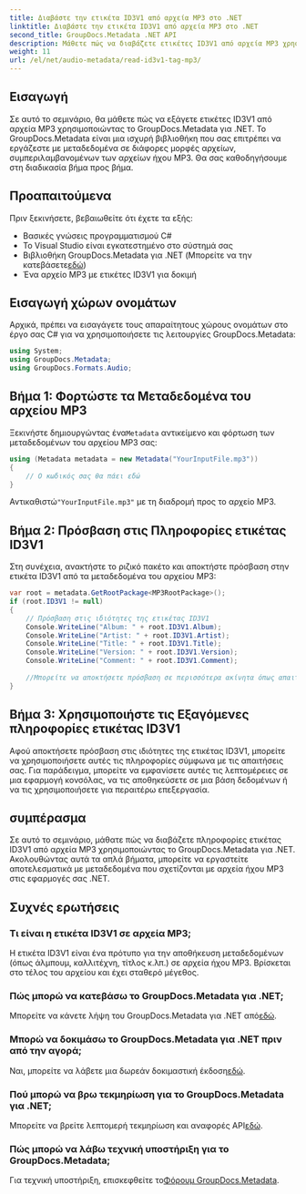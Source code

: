 ```yaml
---
title: Διαβάστε την ετικέτα ID3V1 από αρχεία MP3 στο .NET
linktitle: Διαβάστε την ετικέτα ID3V1 από αρχεία MP3 στο .NET
second_title: GroupDocs.Metadata .NET API
description: Μάθετε πώς να διαβάζετε ετικέτες ID3V1 από αρχεία MP3 χρησιμοποιώντας το GroupDocs.Metadata για .NET. Βήμα προς βήμα σεμινάριο με παραδείγματα κώδικα.
weight: 11
url: /el/net/audio-metadata/read-id3v1-tag-mp3/
---
```

## Εισαγωγή
Σε αυτό το σεμινάριο, θα μάθετε πώς να εξάγετε ετικέτες ID3V1 από αρχεία MP3 χρησιμοποιώντας το GroupDocs.Metadata για .NET. Το GroupDocs.Metadata είναι μια ισχυρή βιβλιοθήκη που σας επιτρέπει να εργάζεστε με μεταδεδομένα σε διάφορες μορφές αρχείων, συμπεριλαμβανομένων των αρχείων ήχου MP3. Θα σας καθοδηγήσουμε στη διαδικασία βήμα προς βήμα.
## Προαπαιτούμενα
Πριν ξεκινήσετε, βεβαιωθείτε ότι έχετε τα εξής:
- Βασικές γνώσεις προγραμματισμού C#
- Το Visual Studio είναι εγκατεστημένο στο σύστημά σας
-  Βιβλιοθήκη GroupDocs.Metadata για .NET (Μπορείτε να την κατεβάσετε[εδώ](https://releases.groupdocs.com/metadata/net/))
- Ένα αρχείο MP3 με ετικέτες ID3V1 για δοκιμή

## Εισαγωγή χώρων ονομάτων
Αρχικά, πρέπει να εισαγάγετε τους απαραίτητους χώρους ονομάτων στο έργο σας C# για να χρησιμοποιήσετε τις λειτουργίες GroupDocs.Metadata:
```csharp
using System;
using GroupDocs.Metadata;
using GroupDocs.Formats.Audio;
```
## Βήμα 1: Φορτώστε τα Μεταδεδομένα του αρχείου MP3
 Ξεκινήστε δημιουργώντας ένα`Metadata` αντικείμενο και φόρτωση των μεταδεδομένων του αρχείου MP3 σας:
```csharp
using (Metadata metadata = new Metadata("YourInputFile.mp3"))
{
    // Ο κωδικός σας θα πάει εδώ
}
```
 Αντικαθιστώ`"YourInputFile.mp3"` με τη διαδρομή προς το αρχείο MP3.
## Βήμα 2: Πρόσβαση στις Πληροφορίες ετικέτας ID3V1
Στη συνέχεια, ανακτήστε το ριζικό πακέτο και αποκτήστε πρόσβαση στην ετικέτα ID3V1 από τα μεταδεδομένα του αρχείου MP3:
```csharp
var root = metadata.GetRootPackage<MP3RootPackage>();
if (root.ID3V1 != null)
{
    // Πρόσβαση στις ιδιότητες της ετικέτας ID3V1
    Console.WriteLine("Album: " + root.ID3V1.Album);
    Console.WriteLine("Artist: " + root.ID3V1.Artist);
    Console.WriteLine("Title: " + root.ID3V1.Title);
    Console.WriteLine("Version: " + root.ID3V1.Version);
    Console.WriteLine("Comment: " + root.ID3V1.Comment);
    
    //Μπορείτε να αποκτήσετε πρόσβαση σε περισσότερα ακίνητα όπως απαιτείται
}
```
## Βήμα 3: Χρησιμοποιήστε τις Εξαγόμενες πληροφορίες ετικέτας ID3V1
Αφού αποκτήσετε πρόσβαση στις ιδιότητες της ετικέτας ID3V1, μπορείτε να χρησιμοποιήσετε αυτές τις πληροφορίες σύμφωνα με τις απαιτήσεις σας. Για παράδειγμα, μπορείτε να εμφανίσετε αυτές τις λεπτομέρειες σε μια εφαρμογή κονσόλας, να τις αποθηκεύσετε σε μια βάση δεδομένων ή να τις χρησιμοποιήσετε για περαιτέρω επεξεργασία.

## συμπέρασμα
Σε αυτό το σεμινάριο, μάθατε πώς να διαβάζετε πληροφορίες ετικέτας ID3V1 από αρχεία MP3 χρησιμοποιώντας το GroupDocs.Metadata για .NET. Ακολουθώντας αυτά τα απλά βήματα, μπορείτε να εργαστείτε αποτελεσματικά με μεταδεδομένα που σχετίζονται με αρχεία ήχου MP3 στις εφαρμογές σας .NET.

## Συχνές ερωτήσεις
### Τι είναι η ετικέτα ID3V1 σε αρχεία MP3;
Η ετικέτα ID3V1 είναι ένα πρότυπο για την αποθήκευση μεταδεδομένων (όπως άλμπουμ, καλλιτέχνη, τίτλος κ.λπ.) σε αρχεία ήχου MP3. Βρίσκεται στο τέλος του αρχείου και έχει σταθερό μέγεθος.
### Πώς μπορώ να κατεβάσω το GroupDocs.Metadata για .NET;
 Μπορείτε να κάνετε λήψη του GroupDocs.Metadata για .NET από[εδώ](https://releases.groupdocs.com/metadata/net/).
### Μπορώ να δοκιμάσω το GroupDocs.Metadata για .NET πριν από την αγορά;
 Ναι, μπορείτε να λάβετε μια δωρεάν δοκιμαστική έκδοση[εδώ](https://releases.groupdocs.com/).
### Πού μπορώ να βρω τεκμηρίωση για το GroupDocs.Metadata για .NET;
 Μπορείτε να βρείτε λεπτομερή τεκμηρίωση και αναφορές API[εδώ](https://tutorials.groupdocs.com/metadata/net/).
### Πώς μπορώ να λάβω τεχνική υποστήριξη για το GroupDocs.Metadata;
 Για τεχνική υποστήριξη, επισκεφθείτε το[Φόρουμ GroupDocs.Metadata](https://forum.groupdocs.com/c/metadata/14).